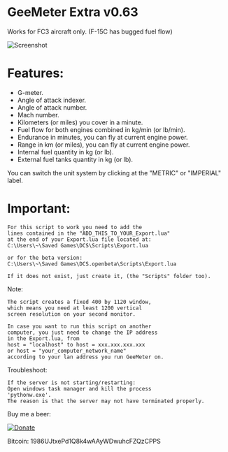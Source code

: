 GeeMeter Extra v0.63
====================
Works for FC3 aircraft only. (F-15C has bugged fuel flow)

![Screenshot](http://i.imgur.com/l286aMg.png)

Features:
=========
* G-meter.
* Angle of attack indexer.
* Angle of attack number.
* Mach number.
* Kilometers (or miles) you cover in a minute.
* Fuel flow for both engines combined in kg/min (or lb/min).
* Endurance in minutes, you can fly at current engine power.
* Range in km (or miles), you can fly at current engine power.
* Internal fuel quantity in kg (or lb).
* External fuel tanks quantity in kg (or lb).

You can switch the unit system by clicking at the "METRIC" or "IMPERIAL" label.

Important:
==========
	For this script to work you need to add the
	lines contained in the "ADD_THIS_TO_YOUR_Export.lua"
	at the end of your Export.lua file located at:
	C:\Users\~\Saved Games\DCS\Scripts\Export.lua

	or for the beta version:
	C:\Users\~\Saved Games\DCS.openbeta\Scripts\Export.lua

	If it does not exist, just create it, (the "Scripts" folder too).

Note:

	The script creates a fixed 400 by 1120 window,
	which means you need at least 1200 vertical
	screen resolution on your second monitor.

	In case you want to run this script on another
	computer, you just need to change the IP address
	in the Export.lua, from
	host = "localhost" to host = xxx.xxx.xxx.xxx
	or host = "your_computer_network_name"
	according to your lan address you run GeeMeter on.

Troubleshoot:

	If the server is not starting/restarting:
	Open windows task manager and kill the process
	'pythonw.exe'.
	The reason is that the server may not have terminated properly.

Buy me a beer:

[![Donate](https://img.shields.io/badge/Donate-PayPal-green.svg)](https://www.paypal.com/cgi-bin/webscr?cmd=_donations&business=vasskazis%40gmail%2ecom&lc=GR&item_name=crash%2dhorror&currency_code=USD&bn=PP%2dDonationsBF%3abtn_donate_SM%2egif%3aNonHosted)


Bitcoin: 1986UJtxePd1Q8k4wAAyWDwuhcFZQzCPPS

